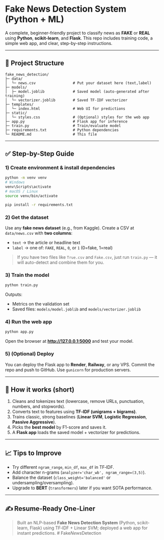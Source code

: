 # Fake News Detection System (Python + ML)

A complete, beginner-friendly project to classify news as **FAKE** or **REAL** using **Python**, **scikit-learn**, and **Flask**.
This repo includes training code, a simple web app, and clear, step-by-step instructions.

---

## 🧩 Project Structure

```
fake_news_detection/
├─ data/
│  └─ news.csv                 # Put your dataset here (text,label)
├─ models/
│  ├─ model.joblib             # Saved model (auto-generated after training)
│  └─ vectorizer.joblib        # Saved TF-IDF vectorizer
├─ templates/
│  └─ index.html               # Web UI for predictions
├─ static/
│  └─ styles.css               # (Optional) styles for the web app
├─ app.py                      # Flask app for inference
├─ train.py                    # Train/evaluate model
├─ requirements.txt            # Python dependencies
└─ README.md                   # This file
```

---

## ✅ Step-by-Step Guide

### 1) Create environment & install dependencies
```bash
python -m venv venv
# Windows
venv\Scripts\activate
# macOS / Linux
source venv/bin/activate

pip install -r requirements.txt
```

### 2) Get the dataset
Use any **fake news dataset** (e.g., from Kaggle). Create a CSV at `data/news.csv` with **two columns**:
- `text`  → the article or headline text
- `label` → one of: `FAKE`, `REAL`, `0`, or `1` (0=fake, 1=real)

> If you have two files like `True.csv` and `Fake.csv`, just run `train.py` — it will auto-detect and combine them for you.

### 3) Train the model
```bash
python train.py
```
Outputs:
- Metrics on the validation set
- Saved files: `models/model.joblib` and `models/vectorizer.joblib`

### 4) Run the web app
```bash
python app.py
```
Open the browser at **http://127.0.0.1:5000** and test your model.

### 5) (Optional) Deploy
You can deploy the Flask app to **Render**, **Railway**, or any VPS. Commit the repo and push to GitHub.
Use `gunicorn` for production servers.

---

## 🧠 How it works (short)
1. Cleans and tokenizes text (lowercase, remove URLs, punctuation, numbers, and stopwords).
2. Converts text to features using **TF‑IDF (unigrams + bigrams)**.
3. Trains classic, strong baselines (**Linear SVM**, **Logistic Regression**, **Passive Aggressive**).
4. Picks the **best model** by F1-score and saves it.
5. A **Flask app** loads the saved model + vectorizer for predictions.

---

## 📈 Tips to Improve
- Try different `ngram_range`, `min_df`, `max_df` in TF‑IDF.
- Add character n-grams (`analyzer='char_wb', ngram_range=(3,5)`).
- Balance the dataset (`class_weight='balanced'` or undersampling/oversampling).
- Upgrade to **BERT** (`transformers`) later if you want SOTA performance.

---

## ✍️ Resume-Ready One-Liner
> Built an NLP-based **Fake News Detection System** (Python, scikit-learn, Flask) using TF‑IDF + Linear SVM; deployed a web app for instant predictions.
#   F a k e _ N e w s _ D e t e c t i o n  
 